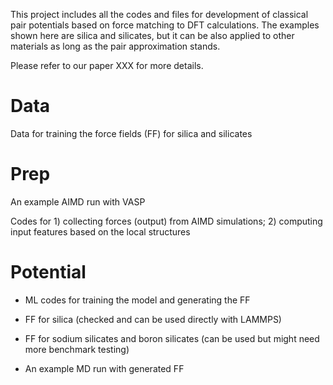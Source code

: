 
This project includes all the codes and files for development of classical pair potentials based on force matching to DFT calculations. The examples shown here are silica and silicates, but it can be also applied to other materials as long as the pair approximation stands.

Please refer to our paper XXX for more details. 

# Data 
Data for training the force fields (FF) for silica and silicates

# Prep
An example AIMD run with VASP

Codes for 1) collecting forces (output) from AIMD simulations; 2) computing input features based on the local structures 

# Potential

- ML codes for training the model and generating the FF 

- FF for silica (checked and can be used directly with LAMMPS)

- FF for sodium silicates and boron silicates (can be used but might need more benchmark testing)

- An example MD run with generated FF 

